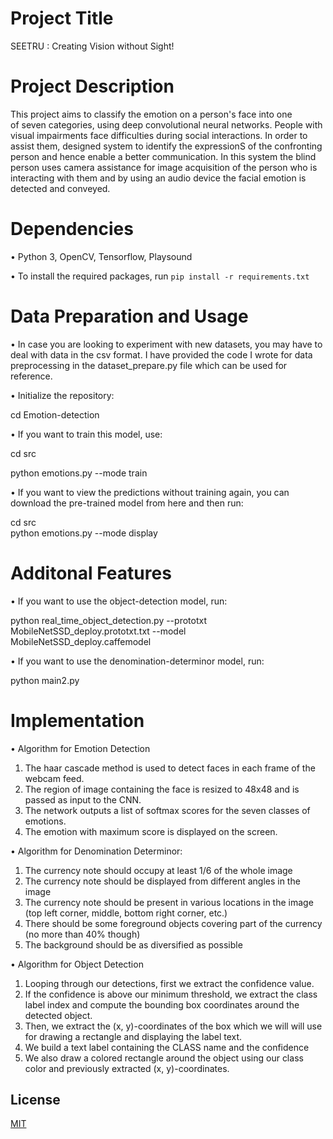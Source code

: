 
# Project Title

SEETRU : Creating Vision without Sight! 

# Project Description

This project aims to classify the emotion on a person's face into one of seven categories, using deep convolutional neural networks. People with visual impairments face difficulties during social interactions. In order to assist them, designed system to identify the expressionS of the confronting person and hence enable a better communication. In this system the blind person uses camera assistance for image acquisition of the person who is interacting with them and by using an audio device the facial emotion is detected and conveyed. 

# Dependencies

• Python 3, OpenCV, Tensorflow, Playsound

• To install the required packages, run `pip install -r requirements.txt`

# Data Preparation and Usage

• In case you are looking to experiment with new datasets, you may have to deal with data in the csv format. I have provided the code I wrote for data preprocessing in the dataset_prepare.py file which can be used for reference.

• Initialize the repository:

cd Emotion-detection

• If you want to train this model, use:

cd src
                                                                                                                                                                                                                                                                                                                                                                                                                                                       
python emotions.py --mode train

• If you want to view the predictions without training again, you can download the pre-trained model from here and then run:

cd src   
python emotions.py --mode display

# Additonal Features

• If you want to use the object-detection model, run:

python real_time_object_detection.py --prototxt MobileNetSSD_deploy.prototxt.txt --model MobileNetSSD_deploy.caffemodel

• If you want to use the denomination-determinor model, run:

python main2.py


# Implementation

• Algorithm for Emotion Detection

1. The haar cascade method is used to detect faces in each frame of the webcam feed.
2. The region of image containing the face is resized to 48x48 and is passed as input to the CNN. 
3. The network outputs a list of softmax scores for the seven classes of emotions.
4. The emotion with maximum score is displayed on the screen.

• Algorithm for Denomination Determinor:

1. The currency note should occupy at least 1/6 of the whole image
2. The currency note should be displayed from different angles in the image
3. The currency note should be present in various locations in the image (top left corner, middle, bottom right corner, etc.)
4. There should be some foreground objects covering part of the currency (no more than 40% though)
5. The background should be as diversified as possible


• Algorithm for Object Detection

1. Looping through our detections, first we extract the confidence value.
2. If the confidence is above our minimum threshold, we extract the class label index and compute the bounding box coordinates around the detected object.
3. Then, we extract the (x, y)-coordinates of the box which we will will use for drawing a rectangle and displaying the label text.
4. We build a text label containing the CLASS name and the confidence
5. We also draw a colored rectangle around the object using our class color and previously extracted (x, y)-coordinates.





## License

[MIT](https://choosealicense.com/licenses/mit/)

